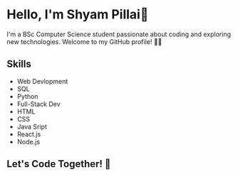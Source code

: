 # Hello, I'm Shyam Pillai👋

I'm a BSc Computer Science student passionate about coding and exploring new technologies. Welcome to my GitHub profile! 👨‍💻

## Skills
- Web Devlopment
- SQL
- Python
- Full-Stack Dev
- HTML
- CSS
- Java Sript
- React.js
- Node.js
## Let's Code Together! 🚀

